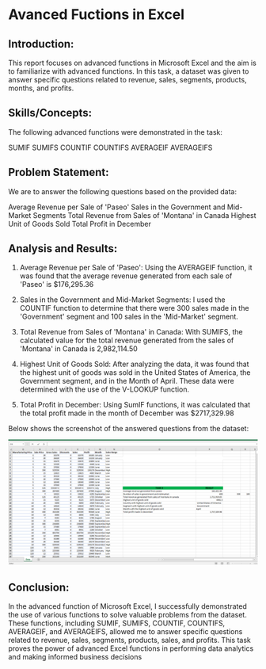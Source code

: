 # Avanced Fuctions in Excel

## Introduction:

This report focuses on advanced functions in Microsoft Excel and the aim is to familiarize with advanced functions. In this task, a dataset was given to answer specific questions related to revenue, sales, segments, products, months, and profits.

## Skills/Concepts:

The following advanced functions were demonstrated in the task:

SUMIF
SUMIFS
COUNTIF
COUNTIFS
AVERAGEIF
AVERAGEIFS

## Problem Statement:

We are to answer the following questions based on the provided data:

Average Revenue per Sale of 'Paseo'
Sales in the Government and Mid-Market Segments
Total Revenue from Sales of 'Montana' in Canada
Highest Unit of Goods Sold
Total Profit in December

## Analysis and Results:

1. Average Revenue per Sale of 'Paseo':
Using the AVERAGEIF function, it was found that the average revenue generated from each sale of 'Paseo' is $176,295.36

2. Sales in the Government and Mid-Market Segments:
I used the COUNTIF function to determine that there were 300 sales made in the 'Government' segment and 100 sales in the 'Mid-Market' segment.

3. Total Revenue from Sales of 'Montana' in Canada:
With SUMIFS, the calculated value for the total revenue generated from the sales of 'Montana' in Canada is 2,982,114.50

4. Highest Unit of Goods Sold:
After analyzing the data, it was found that the highest unit of goods was sold in the United States of America, the Government segment, and in the Month of April. These data were determined with the use of the V-LOOKUP function.

5. Total Profit in December:
Using SumIF functions, it was calculated that the total profit made in the month of December was $2717,329.98

Below shows the screenshot of the answered questions from the dataset:

![](Advanced_Function.png)


## Conclusion:
In the advanced function of Microsoft Excel, I successfully demonstrated the use of various functions to solve valuable problems from the dataset. These functions, including SUMIF, SUMIFS, COUNTIF, COUNTIFS, AVERAGEIF, and AVERAGEIFS, allowed me to answer specific questions related to revenue, sales, segments, products, sales, and profits. This task proves the power of advanced Excel functions in performing data analytics and making informed business decisions
